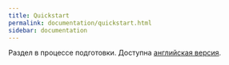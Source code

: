 ```yaml
---
title: Quickstart
permalink: documentation/quickstart.html
sidebar: documentation
---
```


Раздел в процессе подготовки. Доступна [английская версия](https://werf.io/documentation/quickstart.html).
